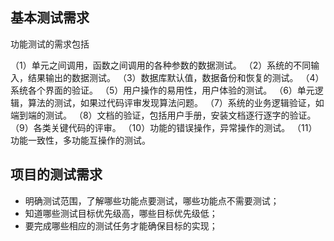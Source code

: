 
## 基本测试需求

功能测试的需求包括

（1）单元之间调用，函数之间调用的各种参数的数据测试。
（2）系统的不同输入，结果输出的数据测试。
（3）数据库默认值，数据备份和恢复的测试。
（4）系统各个界面的验证。
（5）用户操作的易用性，用户体验的测试。
（6）单元逻辑，算法的测试，如果过代码评审发现算法问题。
（7）系统的业务逻辑验证，如端到端的测试。
（8）文档的验证，包括用户手册，安装文档逐行逐字的验证。
（9）各类关键代码的评审。
（10）功能的错误操作，异常操作的测试。
（11）功能一致性，多功能互操作的测试。

## 项目的测试需求

* 明确测试范围，了解哪些功能点要测试，哪些功能点不需要测试；
* 知道哪些测试目标优先级高，哪些目标优先级低；
* 要完成哪些相应的测试任务才能确保目标的实现；



